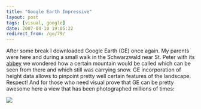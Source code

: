 ```yaml
---
title: "Google Earth Impressive"
layout: post
tags: [visual, google]
date: 2007-04-10 19:05:22
redirect_from: /go/79/
---
```


After some break I downloaded Google Earth (GE) once again. My parents were here and during a small walk in the Schwarzwald near St. Peter with its [abbey](http://en.wikipedia.org/wiki/St._Peter%27s_Abbey_in_the_Black_Forest) we wondered how a certain mountain would be called which can be seen from there and which still was carrying snow. GE incorporation of height data allows to pinpoint pretty well certain features of the landscape. Respect! And for those who need visual prove that GE can be pretty awesome here a view that has been photographed millions of times:

![](files/images/googleearth-zermatt.jpg)
